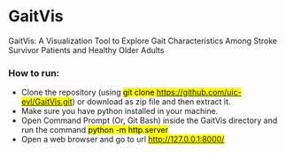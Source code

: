 # GaitVis
GaitVis: A Visualization Tool to Explore Gait Characteristics Among Stroke Survivor Patients and Healthy Older Adults

### How to run:
- Clone the repository (using <mark style="background-color: #FFFF00">git clone https://github.com/uic-evl/GaitVis.git</mark>) or download as zip file and then extract it.
- Make sure you have python installed in your machine.
- Open Command Prompt (Or, Git Bash) inside the GaitVis directory and run the command <mark style="background-color: #FFFF00">python -m http.server</mark>
- Open a web browser and go to url <mark style="background-color: #FFFF00">http://127.0.0.1:8000/</mark>
